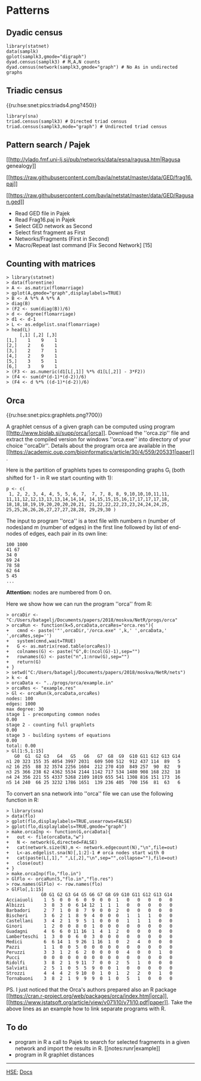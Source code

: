 # Patterns


## Dyadic census

```
library(statnet)
data(samplk)
gplot(samplk3,gmode="digraph")
dyad.census(samplk3) # M,A,N counts
dyad.census(network(samplk3,gmode="graph") # No As in undirected graphs
```


## Triadic census

{{ru:hse:snet:pics:triads4.png?450}}

```
library(sna)
triad.census(samplk3) # Directed triad census
triad.census(samplk3,mode="graph") # Undirected triad census
```

## Pattern search / Pajek

[[http://vlado.fmf.uni-lj.si/pub/networks/data/esna/ragusa.htm|Ragusa genealogy]]

[[https://raw.githubusercontent.com/bavla/netstat/master/data/GED/frag16.paj]]

[[https://raw.githubusercontent.com/bavla/netstat/master/data/GED/Ragusan.ged]]

  * Read GED file in Pajek
  * Read Frag16.paj in Pajek
  * Select GED network as Second
  * Select first fragment as First
  * Networks/Fragments (First in Second)
  * Macro/Repeat last command [Fix Second Network] [15]

## Counting with matrices

```
> library(statnet)
> data(florentine)
> A <- as.matrix(flomarriage)
> gplot(A,gmode="graph",displaylabels=TRUE)
> B <- A %*% A %*% A
> diag(B)
> (F2 <- sum(diag(B))/6)
> d <- degree(flomarriage)
> d1 <- d-1
> L <- as.edgelist.sna(flomarriage)
> head(L)
     [,1] [,2] [,3]
[1,]    1    9    1
[2,]    2    6    1
[3,]    2    7    1
[4,]    2    9    1
[5,]    3    5    1
[6,]    3    9    1
> (F3 <- as.numeric(d1[L[,1]] %*% d1[L[,2]] - 3*F2))
> (F4 <- sum(d*(d-1)*(d-2))/6)
> (F4 <- d %*% ((d-1)*(d-2))/6)
```


## Orca

{{ru:hse:snet:pics:graphlets.png?700}}

A graphlet census of a given graph can be computed using program [[http://www.biolab.si/supp/orca/|orca]]. Download the ''orca.zip'' file and extract the compiled version for windows ''orca.exe'' into directory of your choice ''orcaDir''. Details about the program orca are available in the  [[https://academic.oup.com/bioinformatics/article/30/4/559/205331|paper]].

Here is the partition of graphlets types to corresponding graphs G<sub>i</sub> (both shifted for 1 - in R we start counting with 1):
```
p <- c(
 1, 2, 2, 3, 4, 4, 5, 5, 6, 7,  7, 7, 8, 8, 9,10,10,10,11,11, 
11,11,12,12,13,13,13,14,14,14, 14,15,15,15,16,17,17,17,17,18,
18,18,18,19,19,20,20,20,20,21, 21,22,22,22,23,23,24,24,24,25,
25,25,26,26,26,27,27,27,28,28, 29,29,30 )
```

The input to program ''orca'' is a text file with numbers n (number of nodes)and m (number of edges) in the first line followed by
list of end-nodes of edges, each pair in its own line:
```
100 1000
41 67
34 0
69 24
78 58
62 64
5 45
...
```
**Attention:** nodes are numbered from 0 on.


 
Here we show how we can run the program ''orca'' from R:
```
> orcaDir <- "C:/Users/batagelj/Documents/papers/2018/moskva/NetR/progs/orca"
> orcaRun <- function(k=5,orcaData,orcaRes="orca.res"){
+   cmnd <- paste('"',orcaDir,'/orca.exe" ',k,' ',orcaData,' ',orcaRes,sep='')
+   system(cmnd,wait=TRUE)
+   G <- as.matrix(read.table(orcaRes))
+   colnames(G) <- paste("G",0:(ncol(G)-1),sep="")
+   rownames(G) <- paste("n",1:nrow(G),sep="")
+   return(G)
+ }
> setwd("C:/Users/batagelj/Documents/papers/2018/moskva/NetR/nets")
> k <- 4
> orcaData <- "../progs/orca/example.in"
> orcaRes <- "example.res"
> Gl <- orcaRun(k,orcaData,orcaRes)
nodes: 100
edges: 1000
max degree: 30
stage 1 - precomputing common nodes
0.00
stage 2 - counting full graphlets
0.00
stage 3 - building systems of equations
0.00
total: 0.00
> Gl[1:5,1:15]
   G0  G1  G2 G3   G4   G5   G6   G7  G8  G9  G10 G11 G12 G13 G14
n1 20 323 155 35 4054 3997 2031  609 500 512  912 437 114  89   5
n2 16 255  88 32 3574 2256 1604  212 270 410  849 257  90  82   9
n3 25 366 238 62 4362 5534 2144 1142 717 534 1480 908 168 232  18
n4 24 356 221 55 4337 5268 2109 1019 655 541 1308 816 151 173  16
n5 14 240  66 25 3232 1786 1651  139 236 405  700 156  81  63   6
```

To convert an sna network into ''orca'' file we can use the following function in R:
```
> library(sna)
> data(flo)
> gplot(flo,displaylabels=TRUE,usearrows=FALSE)
> gplot(flo,displaylabels=TRUE,gmode="graph")
> make.orcaInp <- function(G,orcaData){
+   out <- file(orcaData,"w")
+   N <- network(G,directed=FALSE)
+   cat(network.size(N),m <- network.edgecount(N),"\n",file=out)
+   L<-as.edgelist.sna(N)[,1:2]-1 # orca nodes start with 0
+   cat(paste(L[,1]," ",L[,2],"\n",sep="",collapse=""),file=out)
+   close(out)
+ }
> make.orcaInp(flo,"flo.in")
> GlFlo <- orcaRun(5,"flo.in","flo.res")
> row.names(GlFlo) <- row.names(flo)
> GlFlo[,1:15]
             G0 G1 G2 G3 G4 G5 G6 G7 G8 G9 G10 G11 G12 G13 G14
Acciaiuoli    1  5  0  0  6  0  9  0  0  1   0   0   0   0   0
Albizzi       3  8  3  0  6 14 12  1  1  1   0   0   0   0   0
Barbadori     2  7  1  0  8  7  9  0  0  2   0   0   0   0   0
Bischeri      3  6  2  1  8  9  4  0  0  0   1   1   1   0   0
Castellani    3  4  2  1  9  5  1  0  0  0   1   1   1   0   0
Ginori        1  2  0  0  8  0  1  0  0  0   0   0   0   0   0
Guadagni      4  6  6  0 11 16  1  4  1  2   0   0   0   0   0
Lamberteschi  1  3  0  0  6  0  3  0  0  0   0   0   0   0   0
Medici        6  6 14  1  9 26  1 16  1  0   2   4   0   0   0
Pazzi         1  1  0  0  5  0  0  0  0  0   0   0   0   0   0
Peruzzi       3  3  1  2  6  2  0  0  0  0   4   0   0   1   0
Pucci         0  0  0  0  0  0  0  0  0  0   0   0   0   0   0
Ridolfi       3  8  2  1  9 11  7  0  0  2   5   1   0   0   0
Salviati      2  5  1  0  5  5  9  0  0  1   0   0   0   0   0
Strozzi       4  4  4  2  9 10  0  1  0  1   2   2   0   1   0
Tornabuoni    3  8  2  1  9  9  9  0  1  0   5   1   0   0   0
```

PS. I just noticed that the Orca's authors prepared also an R package [[https://cran.r-project.org/web/packages/orca/index.html|orca]], [[https://www.jstatsoft.org/article/view/v071i10/v71i10.pdf|paper]]. Take the above lines as an example how to link separate programs with R.  

## To do

  * program in R a call to Pajek to search for selected fragments in a given network and import the results in R. [[notes:runr|example]]
  * program in R graphlet distances



<hr/>

[HSE](../2024.md); [Docs](doc.md)





